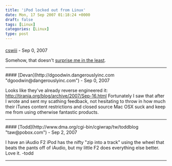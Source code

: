 ```yaml
---
title: 'iPod locked out from Linux'
date: Mon, 17 Sep 2007 01:18:24 +0000
draft: false
tags: [Linux]
categories: [Linux]
type: post
---
```



#### 
[cswiii](http://jut.net/weblog "corey@wiw.org") - <time datetime="2007-09-16 22:14:02">Sep 0, 2007</time>

Somehow, that doesn't [surprise me in the least](http://jut.net/weblog/?p=1170).
<hr />
#### 
[Devan](http://dgoodwin.dangerouslyinc.com "dgoodwin@dangerouslyinc.com") - <time datetime="2007-09-16 22:53:09">Sep 0, 2007</time>

Looks like they've already reverse engineered it: http://tirania.org/blog/archive/2007/Sep-16.html Fortunately I saw that after I wrote and sent my scathing feedback, not hesitating to throw in how much their iTunes content restrictions and closed source Mac OSX suck and keep me from using otherwise fantastic products.
<hr />
#### 
[Todd](http://www.dma.org/cgi-bin/cgiwrap/tw/toddblog "taw@pobox.com") - <time datetime="2007-09-18 20:42:55">Sep 2, 2007</time>

I have an iAudio F2 iPod has the nifty "zip into a track" using the wheel that beats the pants off of iAudio, but my little F2 does everything else better. Love it. -todd
<hr />
